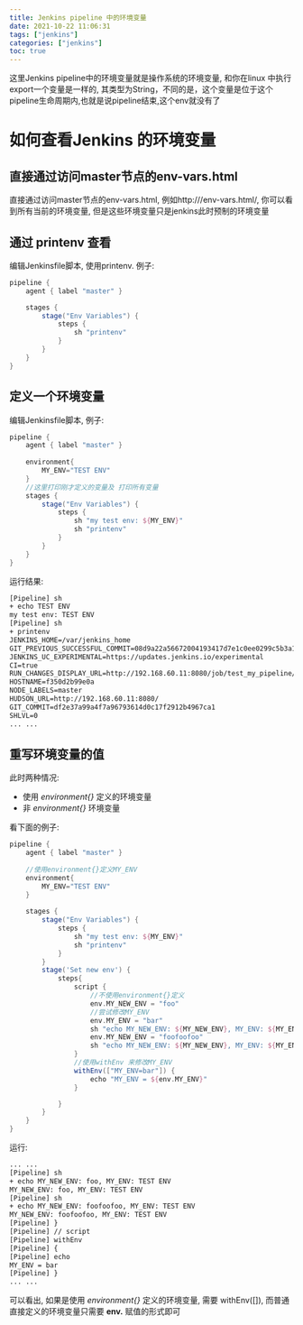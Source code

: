 ```yaml
---
title: Jenkins pipeline 中的环境变量
date: 2021-10-22 11:06:31
tags: ["jenkins"]
categories: ["jenkins"]
toc: true
---
```

这里Jenkins pipeline中的环境变量就是操作系统的环境变量, 和你在linux 中执行export一个变量是一样的, 其类型为String，不同的是，这个变量是位于这个pipeline生命周期内,也就是说pipeline结束,这个env就没有了

# 如何查看Jenkins 的环境变量
## 直接通过访问master节点的env-vars.html 
直接通过访问master节点的env-vars.html, 例如http://<HOST>/env-vars.html/, 你可以看到所有当前的环境变量, 但是这些环境变量只是jenkins此时预制的环境变量
<!--more-->
## 通过 printenv 查看
编辑Jenkinsfile脚本, 使用printenv.
例子:
```groovy
pipeline {
    agent { label "master" }

    stages {
        stage("Env Variables") {
            steps {
                sh "printenv"
            }
        }
    }
}
```

## 定义一个环境变量
编辑Jenkinsfile脚本, 例子:
```groovy
pipeline {
    agent { label "master" }
    
    environment{
        MY_ENV="TEST ENV"
    }
    //这里打印刚才定义的变量及 打印所有变量
    stages {
        stage("Env Variables") {
            steps {
                sh "my test env: ${MY_ENV}"
                sh "printenv"
            }
        }
    }
}
```
运行结果:
```html
[Pipeline] sh
+ echo TEST ENV
my test env: TEST ENV
[Pipeline] sh
+ printenv
JENKINS_HOME=/var/jenkins_home
GIT_PREVIOUS_SUCCESSFUL_COMMIT=08d9a22a56672004193417d7e1c0ee0299c5b3a1
JENKINS_UC_EXPERIMENTAL=https://updates.jenkins.io/experimental
CI=true
RUN_CHANGES_DISPLAY_URL=http://192.168.60.11:8080/job/test_my_pipeline/22/display/redirect?page=changes
HOSTNAME=f350d2b99e0a
NODE_LABELS=master
HUDSON_URL=http://192.168.60.11:8080/
GIT_COMMIT=df2e37a99a4f7a96793614d0c17f2912b4967ca1
SHLVL=0
... ...
```

## 重写环境变量的值

此时两种情况:
- 使用 _environment{}_ 定义的环境变量 
- 非 *environment{}* 环境变量

看下面的例子:
```groovy
pipeline {
    agent { label "master" }
    
    //使用environment{}定义MY_ENV
    environment{
        MY_ENV="TEST ENV"
    }
    
    stages {
        stage("Env Variables") {
            steps {
                sh "my test env: ${MY_ENV}"
                sh "printenv"
            }
        }
        stage('Set new env') {
            steps{
                script {
                    //不使用environment{}定义
                    env.MY_NEW_ENV = "foo"
                    //尝试修改MY_ENV
                    env.MY_ENV = "bar"
                    sh "echo MY_NEW_ENV: ${MY_NEW_ENV}, MY_ENV: ${MY_ENV}"
                    env.MY_NEW_ENV = "foofoofoo"
                    sh "echo MY_NEW_ENV: ${MY_NEW_ENV}, MY_ENV: ${MY_ENV}"
                }
                //使用withEnv 来修改MY_ENV
                withEnv(["MY_ENV=bar"]) { 
                    echo "MY_ENV = ${env.MY_ENV}" 
                }

            }
        }
    }
}
```
运行:
```html
... ...
[Pipeline] sh
+ echo MY_NEW_ENV: foo, MY_ENV: TEST ENV
MY_NEW_ENV: foo, MY_ENV: TEST ENV
[Pipeline] sh
+ echo MY_NEW_ENV: foofoofoo, MY_ENV: TEST ENV
MY_NEW_ENV: foofoofoo, MY_ENV: TEST ENV
[Pipeline] }
[Pipeline] // script
[Pipeline] withEnv
[Pipeline] {
[Pipeline] echo
MY_ENV = bar
[Pipeline] }
... ...
```
可以看出, 如果是使用 _environment{}_ 定义的环境变量, 需要 withEnv([]), 而普通直接定义的环境变量只需要 **env.** 赋值的形式即可
